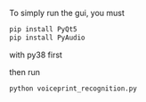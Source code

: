 To simply run the gui, you must

```bash
pip install PyQt5
pip install PyAudio
```

with py38 first

then run

```bash
python voiceprint_recognition.py
```

